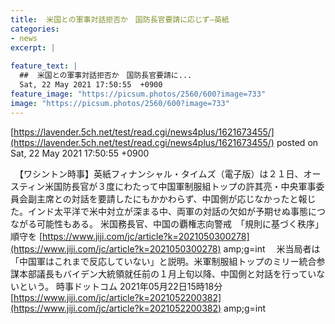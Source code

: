 ```yaml
---
title:  米国との軍事対話拒否か　国防長官要請に応じず—英紙   
categories:
- news
excerpt: |
  
feature_text: |
  ##  米国との軍事対話拒否か　国防長官要請に...
  Sat, 22 May 2021 17:50:55  +0900
feature_image: "https://picsum.photos/2560/600?image=733"
image: "https://picsum.photos/2560/600?image=733"
---
```


[https://lavender.5ch.net/test/read.cgi/news4plus/1621673455/](https://lavender.5ch.net/test/read.cgi/news4plus/1621673455/)
posted on Sat, 22 May 2021 17:50:55  +0900

<!--more-->

　【ワシントン時事】英紙フィナンシャル・タイムズ（電子版）は２１日、オースティン米国防長官が３度にわたって中国軍制服組トップの許其亮・中央軍事委員会副主席との対話を要請したにもかかわらず、中国側が応じなかったと報じた。インド太平洋で米中対立が深まる中、両軍の対話の欠如が予期せぬ事態につながる可能性もある。 米国務長官、中国の覇権志向警戒　「規則に基づく秩序」順守を [https://www.jiji.com/jc/article?k=2021050300278](https://www.jiji.com/jc/article?k=2021050300278) amp;g=int 　米当局者は「中国軍はこれまで反応していない」と説明。米軍制服組トップのミリー統合参謀本部議長もバイデン大統領就任前の１月上旬以降、中国側と対話を行っていないという。 時事ドットコム 2021年05月22日15時18分 [https://www.jiji.com/jc/article?k=2021052200382](https://www.jiji.com/jc/article?k=2021052200382) amp;g=int
